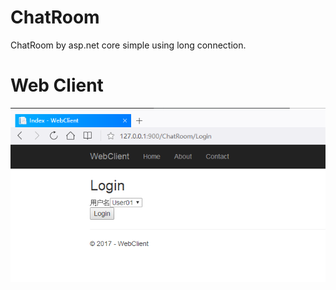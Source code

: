 # ChatRoom
ChatRoom by asp.net core simple using long connection.

# Web Client
![Web client](https://github.com/dralee/ChatRoom/blob/master/Images/1.png)
